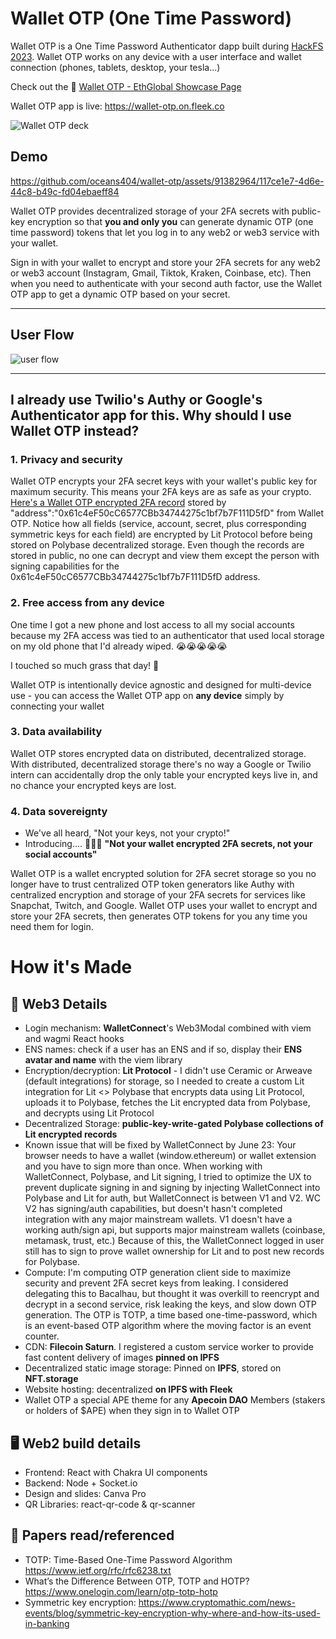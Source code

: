 # Wallet OTP (One Time Password)

Wallet OTP is a One Time Password Authenticator dapp built during [HackFS 2023](https://ethglobal.com/events/hackfs2023). Wallet OTP works on any device with a user interface and wallet connection (phones, tablets, desktop, your tesla...)

Check out the 👛 [Wallet OTP - EthGlobal Showcase Page](https://ethglobal.com/showcase/wallet-otp-one-time-password-pp9gx)

Wallet OTP app is live: https://wallet-otp.on.fleek.co


![Wallet OTP deck](https://github.com/oceans404/wallet-otp/assets/91382964/2dae553a-cd86-4cd4-94e0-3ef62b8cd6b6)


## Demo

https://github.com/oceans404/wallet-otp/assets/91382964/117ce1e7-4d6e-44c8-b49c-fd04ebaeff84

Wallet OTP provides decentralized storage of your 2FA secrets with public-key encryption so that **you and only you** can generate dynamic OTP (one time password) tokens that let you log in to any web2 or web3 service with your wallet.

Sign in with your wallet to encrypt and store your 2FA secrets for any web2 or web3 account (Instagram, Gmail, Tiktok, Kraken, Coinbase, etc). Then when you need to authenticate with your second auth factor, use the Wallet OTP app to get a dynamic OTP based on your secret.

---

## User Flow


![user flow](https://github.com/oceans404/wallet-otp/assets/91382964/55e55564-de37-4167-9cbf-25e05a533323)


---

## I already use Twilio's Authy or Google's Authenticator app for this. Why should I use Wallet OTP instead?

### 1. Privacy and security

Wallet OTP encrypts your 2FA secret keys with your wallet's public key for maximum security. This means your 2FA keys are as safe as your crypto. [Here's a Wallet OTP encrypted 2FA record](https://testnet.polybase.xyz/v0/collections/pk%2F0x0a4f8fcf98d7e5745ed5911b7c6f864e92a0016539d9ed46221d1e378ceb1e2498fc2390ee81ab65fd6a6e9255d334bcbed14f25db92faf2c7c4e785181675dc%2FTestTokens%2FKeys/records/encrypted1686876767638) stored by "address":"0x61c4eF50cC6577CBb34744275c1bf7b7F111D5fD" from Wallet OTP. Notice how all fields (service, account, secret, plus corresponding symmetric keys for each field) are encrypted by Lit Protocol before being stored on Polybase decentralized storage. Even though the records are stored in public, no one can decrypt and view them except the person with signing capabilities for the 0x61c4eF50cC6577CBb34744275c1bf7b7F111D5fD address.


### 2. Free access from any device

One time I got a new phone and lost access to all my social accounts because my 2FA access was tied to an authenticator that used local storage on my old phone that I'd already wiped. 😭😭😭😭😭

I touched so much grass that day! 🥲

Wallet OTP is intentionally device agnostic and designed for multi-device use - you can access the Wallet OTP app on **any device** simply by connecting your wallet


### 3. Data availability

Wallet OTP stores encrypted data on distributed, decentralized storage. With distributed, decentralized storage there's no way a Google or Twilio intern can accidentally drop the only table your encrypted keys live in, and no chance your encrypted keys are lost.


### 4. Data sovereignty

- We've all heard, "Not your keys, not your crypto!"
- Introducing.... 🥁🥁🥁 **"Not your wallet encrypted 2FA secrets, not your social accounts"**

Wallet OTP is a wallet encrypted solution for 2FA secret storage so you no longer have to trust centralized OTP token generators like Authy with centralized encryption and storage of your 2FA secrets for services like Snapchat, Twitch, and Google. Wallet OTP uses your wallet to encrypt and store your 2FA secrets, then generates OTP tokens for you any time you need them for login.

# How it's Made

## 🚀 Web3 Details

- Login mechanism: **WalletConnect**'s Web3Modal combined with viem and wagmi React hooks
- ENS names: check if a user has an ENS and if so, display their **ENS avatar and name** with the viem library
- Encryption/decryption: **Lit Protocol** - I didn't use Ceramic or Arweave (default integrations) for storage, so I needed to create a custom Lit integration for Lit <> Polybase that encrypts data using Lit Protocol, uploads it to Polybase, fetches the Lit encrypted data from Polybase, and decrypts using Lit Protocol
- Decentralized Storage: **public-key-write-gated Polybase collections of Lit encrypted records**
- Known issue that will be fixed by WalletConnect by June 23: Your browser needs to have a wallet (window.ethereum) or wallet extension and you have to sign more than once. When working with WalletConnect, Polybase, and Lit signing, I tried to optimize the UX to prevent duplicate signing in and signing by injecting WalletConnect into Polybase and Lit for auth, but WalletConnect is between V1 and V2. WC V2 has signing/auth capabilities, but doesn't hasn't completed integration with any major mainstream wallets. V1 doesn't have a working auth/sign api, but supports major mainstream wallets (coinbase, metamask, trust, etc.) Because of this, the WalletConnect logged in user still has to sign to prove wallet ownership for Lit and to post new records for Polybase.
- Compute: I'm computing OTP generation client side to maximize security and prevent 2FA secret keys from leaking. I considered delegating this to Bacalhau, but thought it was overkill to reencrypt and decrypt in a second service, risk leaking the keys, and slow down OTP generation. The OTP is TOTP, a time based one-time-password, which is an event-based OTP algorithm where the moving factor is an event counter.
- CDN: **Filecoin Saturn**. I registered a custom service worker to provide fast content delivery of images **pinned on IPFS**
- Decentralized static image storage: Pinned on **IPFS**, stored on **NFT.storage**
- Website hosting: decentralized **on IPFS with Fleek**
- Wallet OTP a special APE theme for any **Apecoin DAO** Members (stakers or holders of $APE) when they sign in to Wallet OTP

  
## 🖥️ Web2 build details

- Frontend: React with Chakra UI components
- Backend: Node + Socket.io
- Design and slides: Canva Pro
- QR Libraries: react-qr-code & qr-scanner


## 📑 Papers read/referenced

- TOTP: Time-Based One-Time Password Algorithm https://www.ietf.org/rfc/rfc6238.txt
- What’s the Difference Between OTP, TOTP and HOTP? https://www.onelogin.com/learn/otp-totp-hotp
- Symmetric key encryption: https://www.cryptomathic.com/news-events/blog/symmetric-key-encryption-why-where-and-how-its-used-in-banking


